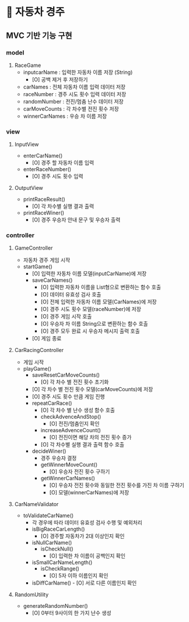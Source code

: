 # 🚗 자동차 경주

## MVC 기반 기능 구현

### model
1. RaceGame
	- inputcarName : 입력한 자동차 이름 저장 (String)
		- [O] 공백 제거 후 저장하기
    - carNames : 전체 자동차 이름 입력 데이터 저장
	- raceNumber : 경주 시도 횟수 입력 데이터 저장
	- randomNumber : 전진/멈춤 난수 데이터 저장
	- carMoveCounts : 각 차수별 전진 횟수 저장
	- winnerCarNames : 우승 차 이름 저장 

### view
1. InputView
	- enterCarName()
		- [O] 경주 할 자동차 이름 입력
	- enterRaceNumber()
		- [O] 경주 시도 횟수 입력

2. OutputView
	- printRaceResult()
		- [O] 각 차수별 실행 결과 출력
	- printRaceWiner()
		- [O] 경주 우승자 안내 문구 및 우승자 출력

### controller
1. GameController
	- 자동차 경주 게임 시작
	- startGame()
		- [O] 입력한 자동차 이름 모델(inputCarName)에 저장
		- saveCarNames()
		    - [O] 입력한 자동차 이름을 List형으로 변환하는 함수 호출
			- [O] 데이터 유효성 검사 호출
			- [O] 전체 입력한 자동차 이름 모델(CarNames)에 저장
		    - [O] 경주 시도 횟수 모델(raceNumber)에 저장
			- [O] 경주 게임 시작 호출
			- [O] 우승자 차 이름 String으로 변환하는 함수 호출
			- [O] 경주 모두 완료 시 우승자 메시지 출력 호출
		- [O] 게임 종료

2. CarRacingController
    - 게임 시작
	- playGame()
		- saveResetCarMoveCounts()
			- [O] 각 차수 별 전진 횟수 초기화
		- [O] 각 차수 별 전진 횟수 모델(carMoveCounts)에 저장
		- [O] 경주 시도 횟수 만큼 게임 진행
		- repeatCarRace()
			- [O] 각 차수 별 난수 생성 함수 호출
			- checkAdvenceAndStop() 
			    - [O] 전진/멈춤인지 확인
			- increaseAdvenceCount()
				- [O] 전진이면 해당 차의 전진 횟수 증가
			- [O] 각 차수별 실행 결과 출력 함수 호출
		- decideWiner()
			- 경주 우승자 결정
			- getWinnerMoveCount()
				- [O] 우승자 전진 횟수 구하기
			- getWinnerCarNames()
				- [O] 우승자 전진 횟수와 동일한 전진 횟수를 가진 차 이름 구하기
				- [O] 모델(winnerCarNames)에 저장

3. CarNameValidator
	- toValidateCarName()
		- 각 경우에 따라 데이터 유효성 검사 수행 및 예외처리
		- isBigRaceCarLength()
			- [O] 경주할 자동차가 2대 이상인지 확인
		- isNullCarName()
			- isCheckNull()
				- [O] 입력한 차 이름이 공백인지 확인
		- isSmallCarNameLength()
			- isCheckRange()
				- [O] 5자 이하 이름인지 확인
		- isDiffCarName()
		        - [O] 서로 다른 이름인지 확인

4. RandomUtility
	- generateRandomNumber()
		- [O] 0부터 9사이의 한 가지 난수 생성